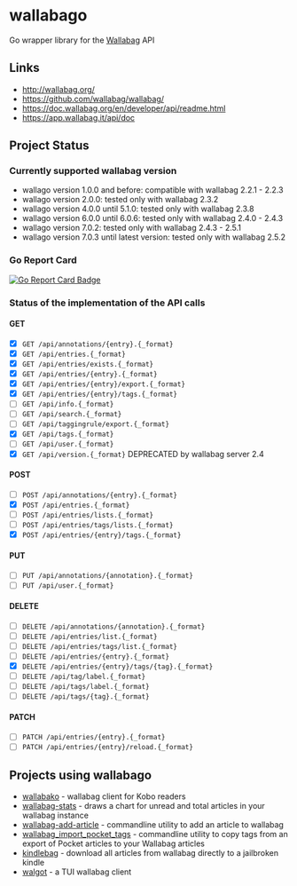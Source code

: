 # wallabago

Go wrapper library for the [Wallabag](https://github.com/wallabag/wallabag/) API


## Links

- http://wallabag.org/
- https://github.com/wallabag/wallabag/
- https://doc.wallabag.org/en/developer/api/readme.html
- https://app.wallabag.it/api/doc


## Project Status

### Currently supported wallabag version

* wallago version 1.0.0 and before: compatible with wallabag 2.2.1 - 2.2.3
* wallago version 2.0.0: tested only with wallabag 2.3.2
* wallago version 4.0.0 until 5.1.0: tested only with wallabag 2.3.8
* wallago version 6.0.0 until 6.0.6: tested only with wallabag 2.4.0 - 2.4.3
* wallago version 7.0.2: tested only with wallabag 2.4.3 - 2.5.1
* wallago version 7.0.3 until latest version: tested only with wallabag 2.5.2


### Go Report Card

[![Go Report Card Badge](https://goreportcard.com/badge/github.com/Strubbl/wallabago)](https://goreportcard.com/report/github.com/Strubbl/wallabago)


### Status of the implementation of the API calls

#### GET
- [x] `GET /api/annotations/{entry}.{_format}`
- [x] `GET /api/entries.{_format}`
- [x] `GET /api/entries/exists.{_format}`
- [x] `GET /api/entries/{entry}.{_format}`
- [x] `GET /api/entries/{entry}/export.{_format}`
- [x] `GET /api/entries/{entry}/tags.{_format}`
- [ ] `GET /api/info.{_format}`
- [ ] `GET /api/search.{_format}`
- [ ] `GET /api/taggingrule/export.{_format}`
- [x] `GET /api/tags.{_format}`
- [ ] `GET /api/user.{_format}`
- [x] `GET /api/version.{_format}` DEPRECATED by wallabag server 2.4

#### POST
- [ ] `POST /api/annotations/{entry}.{_format}`
- [x] `POST /api/entries.{_format}`
- [ ] `POST /api/entries/lists.{_format}`
- [ ] `POST /api/entries/tags/lists.{_format}`
- [x] `POST /api/entries/{entry}/tags.{_format}`

#### PUT
- [ ] `PUT /api/annotations/{annotation}.{_format}`
- [ ] `PUT /api/user.{_format}`

#### DELETE
- [ ] `DELETE /api/annotations/{annotation}.{_format}`
- [ ] `DELETE /api/entries/list.{_format}`
- [ ] `DELETE /api/entries/tags/list.{_format}`
- [ ] `DELETE /api/entries/{entry}.{_format}`
- [x] `DELETE /api/entries/{entry}/tags/{tag}.{_format}`
- [ ] `DELETE /api/tag/label.{_format}`
- [ ] `DELETE /api/tags/label.{_format}`
- [ ] `DELETE /api/tags/{tag}.{_format}`

#### PATCH
- [ ] `PATCH /api/entries/{entry}.{_format}`
- [ ] `PATCH /api/entries/{entry}/reload.{_format}`

## Projects using wallabago

* [wallabako](https://gitlab.com/anarcat/wallabako) - wallabag client for Kobo readers
* [wallabag-stats](https://codeberg.org/strubbl/wallabag-stats) - draws a chart for unread and total articles in your wallabag instance
* [wallabag-add-article](https://codeberg.org/strubbl/wallabag-add-article) - commandline utility to add an article to wallabag
* [wallabag_import_pocket_tags](https://github.com/pbarry/wallabag_import_pocket_tags) - commandline utility to copy tags from an export of Pocket articles to your Wallabag articles
* [kindlebag](https://github.com/sum12/kindlebag) - download all articles from wallabag directly to a jailbroken kindle
* [walgot](https://git.sr.ht/~bacardi55/walgot) - a TUI wallabag client

